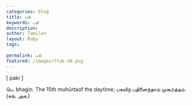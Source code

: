 ```yaml
---
categories: blog
title: பகி
keywords: பகி
description: 
author: Tamilan
layout: Ruby
tags: 
 
permalink: பகி
featured: /images/ttak-48.png
---
```

  
[ paki ]  
  
பெ. bhagin. The 15th muhūrtaof the daytime; பகலிற் பதினைந்தாம் முகூர்த்தம்.(சங். அக.)
